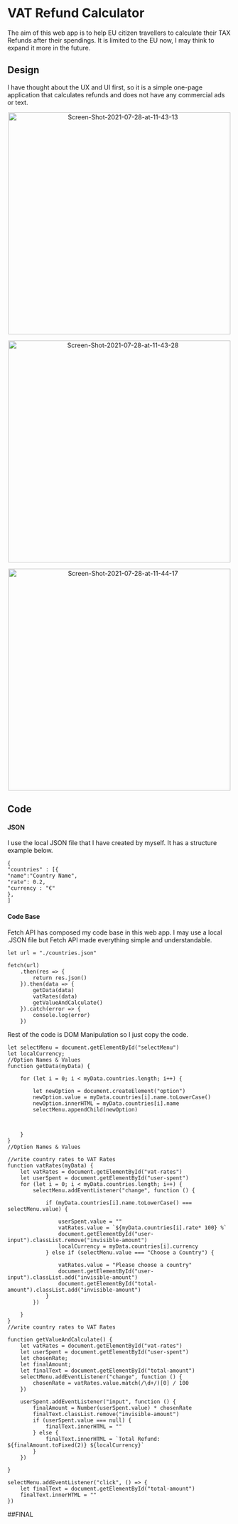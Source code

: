 

# VAT Refund Calculator

The aim of this web app is to help EU citizen travellers to calculate their TAX Refunds after their spendings. It is limited to the EU now, I may think to expand it more in the future.

## Design

I have thought about the UX and UI first, so it is a simple one-page application that calculates refunds and does not have any commercial ads or text. 

<p align="center"><a href="https://ibb.co/v1xHt7Q"><img width="500" src="https://i.ibb.co/8MD0hWd/Screen-Shot-2021-07-28-at-11-43-13.png" alt="Screen-Shot-2021-07-28-at-11-43-13" border="0"></a></p>

<p align="center"><a href="https://ibb.co/G7MnGCK"><img width="500" src="https://i.ibb.co/rkpFq5C/Screen-Shot-2021-07-28-at-11-43-28.png" alt="Screen-Shot-2021-07-28-at-11-43-28" border="0"></a></p>

<p align="center"><a href="https://ibb.co/5KTFbM7"><img width="500" src="https://i.ibb.co/BnLN0z1/Screen-Shot-2021-07-28-at-11-44-17.png" alt="Screen-Shot-2021-07-28-at-11-44-17" border="0"></a></p>


## Code

#### JSON
I use the local JSON file that I have created by myself. It has a structure example below.
```
{
"countries" : [{
"name":"Country Name",
"rate": 0.2,
"currency : "€"
},
]
```

#### Code Base

Fetch API has composed my code base in this web app. I may use a local .JSON file but Fetch API made everything simple and understandable.
```
let url = "./countries.json"

fetch(url)
    .then(res => {
        return res.json()
    }).then(data => {
        getData(data)
        vatRates(data)
        getValueAndCalculate()
    }).catch(error => {
        console.log(error)
    })

```

Rest of the code is DOM Manipulation so I just copy the code. 
````
let selectMenu = document.getElementById("selectMenu")
let localCurrency;
//Option Names & Values
function getData(myData) {

    for (let i = 0; i < myData.countries.length; i++) {

        let newOption = document.createElement("option")
        newOption.value = myData.countries[i].name.toLowerCase()
        newOption.innerHTML = myData.countries[i].name
        selectMenu.appendChild(newOption)



    }
}
//Option Names & Values

//write country rates to VAT Rates
function vatRates(myData) {
    let vatRates = document.getElementById("vat-rates")
    let userSpent = document.getElementById("user-spent")
    for (let i = 0; i < myData.countries.length; i++) {
        selectMenu.addEventListener("change", function () {

            if (myData.countries[i].name.toLowerCase() === selectMenu.value) {

                userSpent.value = ""
                vatRates.value = `${myData.countries[i].rate* 100} %`
                document.getElementById("user-input").classList.remove("invisible-amount")
                localCurrency = myData.countries[i].currency
            } else if (selectMenu.value === "Choose a Country") {

                vatRates.value = "Please choose a country"
                document.getElementById("user-input").classList.add("invisible-amount")
                document.getElementById("total-amount").classList.add("invisible-amount")
            }
        })

    }
}
//write country rates to VAT Rates

function getValueAndCalculate() {
    let vatRates = document.getElementById("vat-rates")
    let userSpent = document.getElementById("user-spent")
    let chosenRate;
    let finalAmount;
    let finalText = document.getElementById("total-amount")
    selectMenu.addEventListener("change", function () {
        chosenRate = vatRates.value.match(/\d+/)[0] / 100
    })

    userSpent.addEventListener("input", function () {
        finalAmount = Number(userSpent.value) * chosenRate
        finalText.classList.remove("invisible-amount")
        if (userSpent.value === null) {
            finalText.innerHTML = ""
        } else {
            finalText.innerHTML = `Total Refund: ${finalAmount.toFixed(2)} ${localCurrency}`
        }
    })

}

selectMenu.addEventListener("click", () => {
    let finalText = document.getElementById("total-amount")
    finalText.innerHTML = ""
})
````

##FINAL


